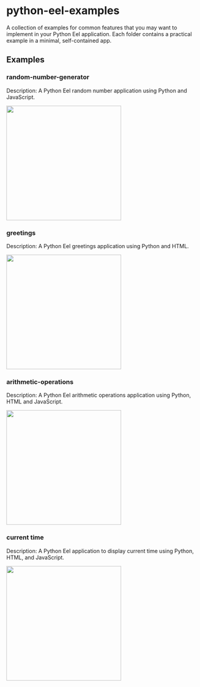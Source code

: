 # python-eel-examples
A collection of examples for common features that you may want to implement in your Python Eel application. Each folder contains a practical example in a minimal, self-contained app.

## Examples

### random-number-generator
Description: A Python Eel random number application using Python and JavaScript.

<img src="https://i.imgur.com/ej8LXNj.png" width="300" height="300">

### greetings
Description: A Python Eel greetings application using Python and HTML.

<img src="https://i.imgur.com/78NW0Od.png" width="300" height="300">

### arithmetic-operations
Description: A Python Eel arithmetic operations application using Python, HTML and JavaScript.

<img src="https://i.imgur.com/YOxOnVI.png" width="300" height="300">

### current time
Description: A Python Eel application to display current time using Python, HTML, and JavaScript.

<img src="https://i.imgur.com/Ojh6ZG8.png" width="300" height="300">

